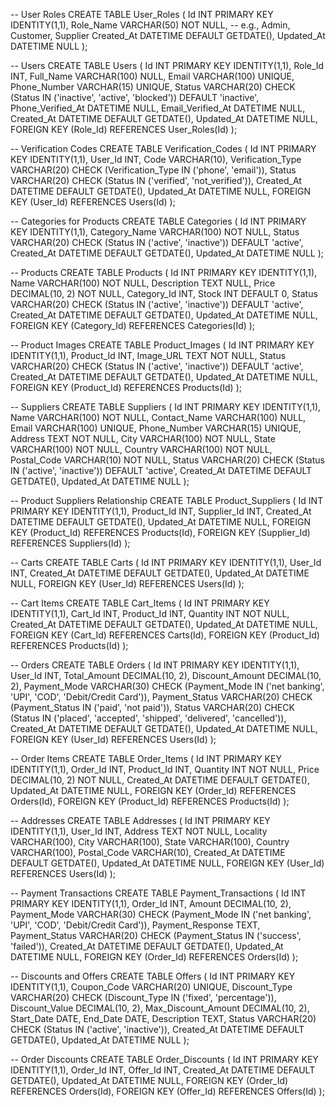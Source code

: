-- User Roles
CREATE TABLE User_Roles (
    Id INT PRIMARY KEY IDENTITY(1,1),
    Role_Name VARCHAR(50) NOT NULL, -- e.g., Admin, Customer, Supplier
    Created_At DATETIME DEFAULT GETDATE(),
    Updated_At DATETIME NULL
);

-- Users
CREATE TABLE Users (
    Id INT PRIMARY KEY IDENTITY(1,1),
    Role_Id INT,
    Full_Name VARCHAR(100) NULL,
    Email VARCHAR(100) UNIQUE,
    Phone_Number VARCHAR(15) UNIQUE,
    Status VARCHAR(20) CHECK (Status IN ('inactive', 'active', 'blocked')) DEFAULT 'inactive',
    Phone_Verified_At DATETIME NULL,
    Email_Verified_At DATETIME NULL,
    Created_At DATETIME DEFAULT GETDATE(),
    Updated_At DATETIME NULL,
    FOREIGN KEY (Role_Id) REFERENCES User_Roles(Id)
);

-- Verification Codes
CREATE TABLE Verification_Codes (
    Id INT PRIMARY KEY IDENTITY(1,1),
    User_Id INT,
    Code VARCHAR(10),
    Verification_Type VARCHAR(20) CHECK (Verification_Type IN ('phone', 'email')),
    Status VARCHAR(20) CHECK (Status IN ('verified', 'not_verified')),
    Created_At DATETIME DEFAULT GETDATE(),
    Updated_At DATETIME NULL,
    FOREIGN KEY (User_Id) REFERENCES Users(Id)
);

-- Categories for Products
CREATE TABLE Categories (
    Id INT PRIMARY KEY IDENTITY(1,1),
    Category_Name VARCHAR(100) NOT NULL,
    Status VARCHAR(20) CHECK (Status IN ('active', 'inactive')) DEFAULT 'active',
    Created_At DATETIME DEFAULT GETDATE(),
    Updated_At DATETIME NULL
);

-- Products
CREATE TABLE Products (
    Id INT PRIMARY KEY IDENTITY(1,1),
    Name VARCHAR(100) NOT NULL,
    Description TEXT NULL,
    Price DECIMAL(10, 2) NOT NULL,
    Category_Id INT,
    Stock INT DEFAULT 0,
    Status VARCHAR(20) CHECK (Status IN ('active', 'inactive')) DEFAULT 'active',
    Created_At DATETIME DEFAULT GETDATE(),
    Updated_At DATETIME NULL,
    FOREIGN KEY (Category_Id) REFERENCES Categories(Id)
);

-- Product Images
CREATE TABLE Product_Images (
    Id INT PRIMARY KEY IDENTITY(1,1),
    Product_Id INT,
    Image_URL TEXT NOT NULL,
    Status VARCHAR(20) CHECK (Status IN ('active', 'inactive')) DEFAULT 'active',
    Created_At DATETIME DEFAULT GETDATE(),
    Updated_At DATETIME NULL,
    FOREIGN KEY (Product_Id) REFERENCES Products(Id)
);

-- Suppliers
CREATE TABLE Suppliers (
    Id INT PRIMARY KEY IDENTITY(1,1),
    Name VARCHAR(100) NOT NULL,
    Contact_Name VARCHAR(100) NULL,
    Email VARCHAR(100) UNIQUE,
    Phone_Number VARCHAR(15) UNIQUE,
    Address TEXT NOT NULL,
    City VARCHAR(100) NOT NULL,
    State VARCHAR(100) NOT NULL,
    Country VARCHAR(100) NOT NULL,
    Postal_Code VARCHAR(10) NOT NULL,
    Status VARCHAR(20) CHECK (Status IN ('active', 'inactive')) DEFAULT 'active',
    Created_At DATETIME DEFAULT GETDATE(),
    Updated_At DATETIME NULL
);

-- Product Suppliers Relationship
CREATE TABLE Product_Suppliers (
    Id INT PRIMARY KEY IDENTITY(1,1),
    Product_Id INT,
    Supplier_Id INT,
    Created_At DATETIME DEFAULT GETDATE(),
    Updated_At DATETIME NULL,
    FOREIGN KEY (Product_Id) REFERENCES Products(Id),
    FOREIGN KEY (Supplier_Id) REFERENCES Suppliers(Id)
);

-- Carts
CREATE TABLE Carts (
    Id INT PRIMARY KEY IDENTITY(1,1),
    User_Id INT,
    Created_At DATETIME DEFAULT GETDATE(),
    Updated_At DATETIME NULL,
    FOREIGN KEY (User_Id) REFERENCES Users(Id)
);

-- Cart Items
CREATE TABLE Cart_Items (
    Id INT PRIMARY KEY IDENTITY(1,1),
    Cart_Id INT,
    Product_Id INT,
    Quantity INT NOT NULL,
    Created_At DATETIME DEFAULT GETDATE(),
    Updated_At DATETIME NULL,
    FOREIGN KEY (Cart_Id) REFERENCES Carts(Id),
    FOREIGN KEY (Product_Id) REFERENCES Products(Id)
);

-- Orders
CREATE TABLE Orders (
    Id INT PRIMARY KEY IDENTITY(1,1),
    User_Id INT,
    Total_Amount DECIMAL(10, 2),
    Discount_Amount DECIMAL(10, 2),
    Payment_Mode VARCHAR(30) CHECK (Payment_Mode IN ('net banking', 'UPI', 'COD', 'Debit/Credit Card')),
    Payment_Status VARCHAR(20) CHECK (Payment_Status IN ('paid', 'not paid')),
    Status VARCHAR(20) CHECK (Status IN ('placed', 'accepted', 'shipped', 'delivered', 'cancelled')),
    Created_At DATETIME DEFAULT GETDATE(),
    Updated_At DATETIME NULL,
    FOREIGN KEY (User_Id) REFERENCES Users(Id)
);

-- Order Items
CREATE TABLE Order_Items (
    Id INT PRIMARY KEY IDENTITY(1,1),
    Order_Id INT,
    Product_Id INT,
    Quantity INT NOT NULL,
    Price DECIMAL(10, 2) NOT NULL,
    Created_At DATETIME DEFAULT GETDATE(),
    Updated_At DATETIME NULL,
    FOREIGN KEY (Order_Id) REFERENCES Orders(Id),
    FOREIGN KEY (Product_Id) REFERENCES Products(Id)
);

-- Addresses
CREATE TABLE Addresses (
    Id INT PRIMARY KEY IDENTITY(1,1),
    User_Id INT,
    Address TEXT NOT NULL,
    Locality VARCHAR(100),
    City VARCHAR(100),
    State VARCHAR(100),
    Country VARCHAR(100),
    Postal_Code VARCHAR(10),
    Created_At DATETIME DEFAULT GETDATE(),
    Updated_At DATETIME NULL,
    FOREIGN KEY (User_Id) REFERENCES Users(Id)
);

-- Payment Transactions
CREATE TABLE Payment_Transactions (
    Id INT PRIMARY KEY IDENTITY(1,1),
    Order_Id INT,
    Amount DECIMAL(10, 2),
    Payment_Mode VARCHAR(30) CHECK (Payment_Mode IN ('net banking', 'UPI', 'COD', 'Debit/Credit Card')),
    Payment_Response TEXT,
    Payment_Status VARCHAR(20) CHECK (Payment_Status IN ('success', 'failed')),
    Created_At DATETIME DEFAULT GETDATE(),
    Updated_At DATETIME NULL,
    FOREIGN KEY (Order_Id) REFERENCES Orders(Id)
);

-- Discounts and Offers
CREATE TABLE Offers (
    Id INT PRIMARY KEY IDENTITY(1,1),
    Coupon_Code VARCHAR(20) UNIQUE,
    Discount_Type VARCHAR(20) CHECK (Discount_Type IN ('fixed', 'percentage')),
    Discount_Value DECIMAL(10, 2),
    Max_Discount_Amount DECIMAL(10, 2),
    Start_Date DATE,
    End_Date DATE,
    Description TEXT,
    Status VARCHAR(20) CHECK (Status IN ('active', 'inactive')),
    Created_At DATETIME DEFAULT GETDATE(),
    Updated_At DATETIME NULL
);

-- Order Discounts
CREATE TABLE Order_Discounts (
    Id INT PRIMARY KEY IDENTITY(1,1),
    Order_Id INT,
    Offer_Id INT,
    Created_At DATETIME DEFAULT GETDATE(),
    Updated_At DATETIME NULL,
    FOREIGN KEY (Order_Id) REFERENCES Orders(Id),
    FOREIGN KEY (Offer_Id) REFERENCES Offers(Id)
);
